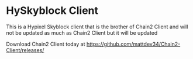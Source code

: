 # HySkyblock Client
This is a Hypixel Skyblock client that is the brother of Chain2 Client and will not be updated as much as Chain2 Client but it will be updated

Download Chain2 Client today at https://github.com/mattdev34/Chain2-Client/releases/
